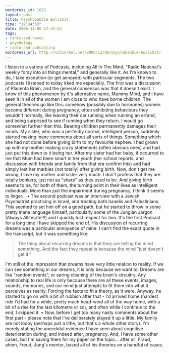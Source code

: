 ```yaml
--- 
wordpress_id: 1022
layout: post
title: Psychobabble Bullshit
time: "17:34:53"
date: 2006-11-06 17:34:53
tags: 
- rants-and-raves
- psychology
- radio-and-podcasting
wordpress_url: http://schinckel.net/2006/11/06/psychobabble-bullshit/
---
```

I listen to a variety of Podcasts, including All In The Mind, "Radio National's weekly foray into all things mental," and generally like it. As I'm known to do, I take exception (or get annoyed) with particular segments. The two podcasts I listened to today irked me especially. The first was a discussion of Placenta Brain, and the general consensus was that it doesn't exist. I know of this phenomenon by it's alternative name, Mummy Mind, and I have seen it in all of the women I am close to who have borne children. The general theories go like this: somehow (possibly due to hormones) women become different during pregnancy, often exhibiting behaviours they wouldn't normally, like leaving their car running when running an errand, and being surprised to see if running when they return. I would go somewhat further than this. Bearing children permanently damages their minds. My sister, who was a perfectly normal, intelligent person, suddenly started making inane comments about all sorts of things. Something which she had not done before giving birth to my favourite nephew. I had grown up with my mother making crazy statements (often obvious ones) and had just put this down to it being her. After my sister had her baby, if occurred to me that Mum had been smart in her youth (her school reports, and discussion with friends and family from that era confirm this) and had simply lost her marbles (not totally) after giving birth. Now, don't get me wrong, I love my mother and sister very much. I don't profess that they are totally bonkers, just not as "sharp" as they used to be. And giving birth seems to be, for both of them, the turning point in their lives as intelligent individuals. More than just the impairment during pregnancy, I think it seems to linger... • The second podcast was an interview with a Jewish Psychiatrist practicing in Israel, and treating both Israelis and Palestinians. This seemed to set him off on a good path, but he started to throw in some pretty inane language himself, particularly some of the Jungian Jargon (Always Alliterate!!!) and I quickly lost respect for him. It's the first Podcast for a long time I have skipped the end of. His discussion of recurring dreams was a particular annoyance of mine: I can't find the exact quote in the transcript, but it was something like: 

> The thing about recurring dreams is that they are telling the mind something. And the fact they repeat is because the mind "just doesn't get it."

I'm still of the impression that dreams have very little relation to reality. If we can see something in our dreams, it is only because we want to. Dreams are like "random events", or spring cleaning of the brain's circuitry. Any relationship to real life is only because there are all these events, images, sounds, memories, and our mind just attempts to fit them into what it perceives as reality. Forcing the facts to fit a theory, as it were. Anyway, he started to go on with a bit of rubbish after that - I'd arrived home (hardest ride I'd had for a while, pretty much head-wind all of the way home, with a bit of a rise for the last kilometre or so), and often while I continue to the end, I skipped it. • Now, before I get too many nasty comments about the first part - please note that I've deliberately played it up a little. My family are not loopy (perhaps just a little, but that's a whole other story). I'm merely stating the anecdotal evidence I have seen about cognitive deterioration during, and indeed after, pregnancy. And, I have some other cases, but I'm saving them for my paper on the topic... after all, Fraud, ahem, Freud, Jung's mentor, based all of his theories on a handful of cases. 
